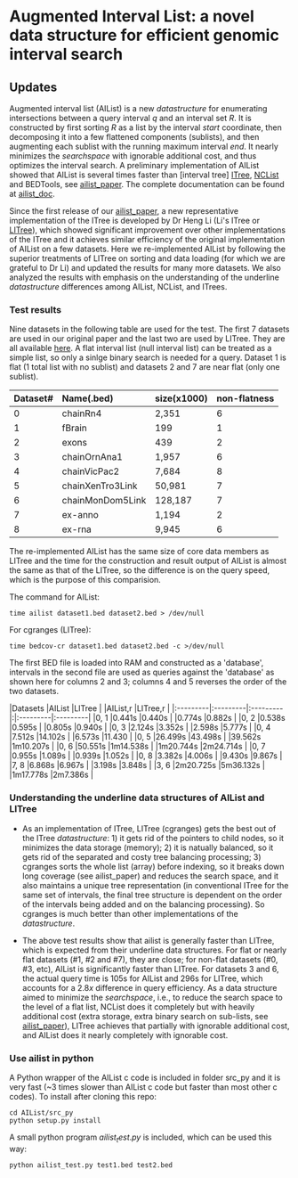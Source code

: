 # Augmented Interval List: a novel data structure for efficient genomic interval search

## Updates

Augmented interval list (AIList) is a new $data structure$ for enumerating intersections between a query interval $q$ and an interval set $R$. It is constructed by first sorting $R$ as a list by the interval $start$ coordinate, then decomposing it into a few flattened components (sublists), and then augmenting each sublist with the running maximum interval $end$. It nearly minimizes the $search space$ with ignorable additional cost, and thus optimizes the interval search. A preliminary implementation of AIList showed that AIList is several times faster than [interval tree] [ITree], [NCList][NCList] and BEDTools, see [ailist_paper][ailist_paper]. The complete documentation can be found at [ailist_doc][ailist_doc]. 

Since the first release of our [ailist_paper][ailist_paper], a new representative implementation of the ITree is developed by Dr Heng Li (Li's ITree or [LITree][LITree]), which showed significant improvement over other implementations of the ITree and it achieves similar efficiency of the original implementation of AIList on a few datasets. Here we re-implemented AIList by following the superior treatments of LITree on sorting and data loading (for which we are grateful to Dr Li) and updated the results for many more datasets. We also analyzed the results with emphasis on the understanding of the underline $data structure$ differences among AIList, NCList, and ITrees.

### Test results

Nine datasets in the following table are used for the test. The first 7 datasets are used in our original paper and the last two are used by LITree. They are all available 
[here](http://big.databio.org/example_data/AIList/aIListTestData.tgz). A flat interval list (null interval list) can be treated as a simple list, so only a sinlge binary search is needed for a query. Dataset 1 is flat (1 total list with no sublist) and datasets 2 and 7 are near flat (only one sublist).

|Dataset#  |Name(.bed)        |size(x1000) |non-flatness |
|:---------|:-----------------|:-----------|:------------|
|0         |chainRn4          |2,351       |6            |
|1         |fBrain            |199         |1            |
|2         |exons             |439         |2            |
|3         |chainOrnAna1      |1,957       |6            |
|4         |chainVicPac2      |7,684       |8            |
|5         |chainXenTro3Link  |50,981      |7            |
|6         |chainMonDom5Link  |128,187     |7            |
|7         |ex-anno           |1,194       |2            |
|8         |ex-rna            |9,945       |6            |

The re-implemented AIList has the same size of core data members as LITree and the time for the construction and result output of AIList is almost the same as that of the LITree, so the difference is on the query speed, which is the purpose of this comparision.

The command for AIList:
```
time ailist dataset1.bed dataset2.bed > /dev/null
```
For cgranges (LITree):
```
time bedcov-cr dataset1.bed dataset2.bed -c >/dev/null
```
The first BED file is loaded into RAM and constructed as a 'database', intervals in the second file are used as queries against the 'database' as shown here for columns 2 and 3; columns 4 and 5 reverses the order of the two datasets. 

|Datasets  |AIList    |LITree    | |AIList,r  |LITree,r  |
|:---------|:---------|:---------|:|:---------|:---------|
|0, 1      |0.441s    |0.440s    | |0.774s    |0.882s    |
|0, 2      |0.538s    |0.595s    | |0.805s    |0.940s    |
|0, 3      |2.124s    |3.352s    | |2.598s    |5.777s    |
|0, 4      |7.512s    |14.102s   | |6.573s    |11.430    |
|0, 5      |26.499s   |43.498s   | |39.562s   |1m10.207s |
|0, 6      |50.551s   |1m14.538s | |1m20.744s |2m24.714s |
|0, 7      |0.955s    |1.089s    | |0.939s    |1.052s    |
|0, 8      |3.382s    |4.006s    | |9.430s    |9.867s    |
|7, 8      |6.868s    |6.967s    | |3.198s    |3.848s    |
|3, 6      |2m20.725s |5m36.132s | |1m17.778s |2m7.386s  |

### Understanding the underline data structures of AIList and LITree

* As an implementation of ITree, LITree (cgranges) gets the best out of the ITree $data structure$: 1) it gets rid of the pointers to child nodes, so it minimizes the data storage (memory); 2) it is natually balanced, so it gets rid of the separated and costy tree balancing processing; 3) cgranges sorts the whole list (array) before indexing, so it breaks down long coverage (see ailist_paper) and reduces the search space, and it also maintains a unique tree representation (in conventional ITree for the same set of intervals, the final tree structure is dependent on the order of the intervals being added and on the balancing processing). So cgranges is much better than other implementations of the $data structure$.

* The above test results show that ailist is generally faster than LITree, which is expected from their underline data structures. For flat or nearly flat datasets (#1, #2 and #7), they are close; for non-flat datasets (#0, #3, etc), AIList is significantly faster than LITree. For datasets 3 and 6, the actual query time is 105s for AIList and 296s for LITree, which accounts for a $2.8x$ difference in query efficiency. As a data structure aimed to minimize the $search space$, i.e., to reduce the search space to the level of a flat list, NCList does it completely but with heavily additional cost (extra storage, extra binary search on sub-lists, see [ailist_paper][ailist_paper]), LITree achieves that partially with ignorable additional cost, and AIList does it nearly completely with ignorable cost. 

### Use ailist in python

A Python wrapper of the AIList c code is included in folder src_py and it is very fast (~3 times slower than AIList c code but faster than most other c codes).
To install after cloning this repo: 
```
cd AIList/src_py
python setup.py install
```
A small python program $ailist_test.py$ is included, which can be used this way:
```
python ailist_test.py test1.bed test2.bed
```

[ailist_doc]: http://ailist.databio.org 
[ailist_paper]: https://www.biorxiv.org/content/10.1101/593657v1
[LITree]: https://github.com/lh3/cgranges
[NCList]: https://github.com/hunt-genes/ncls
[ITree]: https://en.wikipedia.org/wiki/Interval_tree
